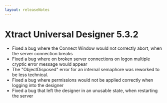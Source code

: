 ```yaml
---
layout: releaseNotes
---
```


# Xtract Universal Designer 5.3.2
* Fixed a bug where the Connect Window would not correctly abort, when the server connection breaks
* Fixed a bug where on broken server connections on logon multiple cryptic error message would appear
* The "ObjectDisposed" error for an internal semaphore was reworked to be less technical.
* Fixed a bug where permissions would not be applied correctly when logging into the designer
* Fixed a bug that left the designer in an unusable state, when restarting the server
